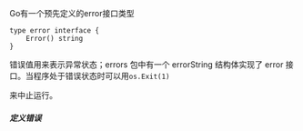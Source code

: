 Go有一个预先定义的error接口类型

```
type error interface {
    Error() string
}
```

错误值用来表示异常状态；errors 包中有一个 errorString 结构体实现了 error 接口。当程序处于错误状态时可以用`os.Exit(1)`

来中止运行。

##### 定义错误





